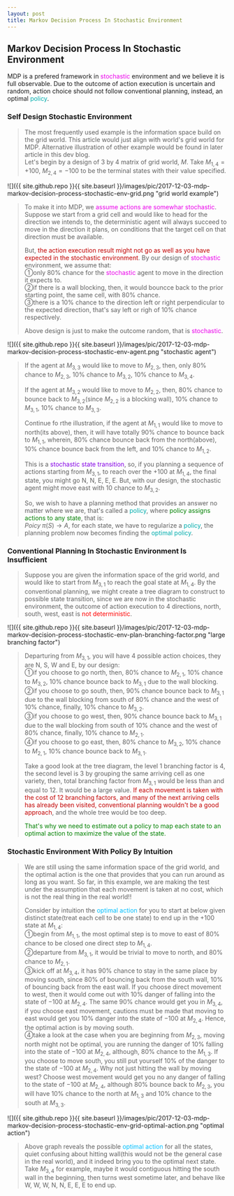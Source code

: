 ```yaml
---
layout: post
title: Markov Decision Process In Stochastic Environment
---
```


## Markov Decision Process In Stochastic Environment
<p class="message">
MDP is a prefered framework in <font color="#EB00EB">stochastic</font> environment and we believe it is full observable.  Due to the outcome of action execution is uncertain and random, action choice should not follow conventional planning, instead, an optimal <font color="#00ADAD">policy</font>.
</p>

### Self Design Stochastic Environment
>The most frequently used example is the information space build on the grid world.  This article would just align with world's grid world for MDP.  Alternative illustration of other example would be found in later article in this dev blog.  
>Let's begin by a design of 3 by 4 matrix of grid world, $M$.  Take $M_{1,4}=+100$, $M_{2,4}=-100$ to be the terminal states with their value specified.  

![]({{ site.github.repo }}{{ site.baseurl }}/images/pic/2017-12-03-mdp-markov-decision-process-stochastic-env-grid.png "grid world example")

>To make it into MDP, we <font color="#EB00EB">assume actions are somewhar stochastic</font>.  Suppose we start from a grid cell and would like to head for the direction we intends to, the deterministic agent will always succeed to move in the direction it plans, on conditions that the target cell on that direction must be available.  
>
>But, <font color="#C20000">the action execution result might not go as well as you have expected in the stochastic environment</font>.  By our design of <font color="#EB00EB">stochastic</font> environment, we assume that:  
>&#10112;only $80\%$ chance for the <font color="#EB00EB">stochastic</font> agent to move in the direction it expects to.  
>&#10113;if there is a wall blocking, then, it would bouncce back to the prior starting point, the same cell,  with $80\%$ chance.  
>&#10114;there is a $10\%$ chance to the direction left or right perpendicular to the expected direction, that's say left or righ of $10\%$ chance respectively.  
>
>Above design is just to make the outcome random, that is <font color="#EB00EB">stochastic</font>.  

![]({{ site.github.repo }}{{ site.baseurl }}/images/pic/2017-12-03-mdp-markov-decision-process-stochastic-env-agent.png "stochastic agent")

>If the agent at $M_{3,3}$ would like to move to $M_{2,3}$, then, only $80\%$ chance to $M_{2,3}$, $10\%$ chance to $M_{3,2}$, $10\%$ chance to $M_{3,4}$.  
>
>If the agent at $M_{3,2}$ would like to move to $M_{2,2}$, then, $80\%$ chance to bounce back to $M_{3,2}$(since $M_{2,2}$ is a blocking wall), $10\%$ chance to $M_{3,1}$, $10\%$ chance to $M_{3,3}$.  
>
>Continue fo rthe illustration, if the agent at $M_{1,1}$ would like to move to north(its above), then, it will have totally $90\%$ chance to bounce back to $M_{1,1}$, wherein, $80\%$ chance bounce back from the north(above), $10\%$ chance bounce back from the left, and $10\%$ chance to $M_{1,2}$.  
>
>This is a <font color="#8400E6">stochastic state transition</font>,  so, if you planning a sequence of actions starting from $M_{3,1}$, to reach over the $+100$ at $M_{1,4}$, the final state, you might go N, N, E, E, E.  But, with our design, the stochastic agent might move east with $10%$ chance to $M_{3,2}$.  
>
>So, we wish to have a planning method that provides an answer no matter where we are, that's called a <font color="#00ADAD">policy</font>, where <font color="green">policy assigns actions to any state</font>, that is:  
>$Poicy\;\pi(S)\rightarrow A$, for each state, we have to regularize a <font color="#00ADAD">policy</font>, the planning problem now becomes finding the <font color="#00ADAD">optimal policy</font>.  

### Conventional Planning In Stochastic Environment Is Insufficient
>Suppose you are given the information space of the grid world, and would like to start from $M_{3,1}$ to reach the goal state at $M_{1,4}$.  By the conventional planning, we might create a tree diagram to construct to possible state transition, since we are now in the stochastic environment, the outcome of action execution to 4 directions, north, south, west, east is <font color="red">not deterministic</font>.  

![]({{ site.github.repo }}{{ site.baseurl }}/images/pic/2017-12-03-mdp-markov-decision-process-stochastic-env-plan-branching-factor.png "large branching factor")

>Departuring from $M_{3,1}$, you will have 4 possible action choices, they are N, S, W and E, by our design:  
>&#10112;if you choose to go north, then, $80\%$ chance to $M_{2,1}$, $10\%$ chance to $M_{3,2}$, $10\%$ chance bounce back to $M_{3,1}$ due to the wall blocking.  
>&#10113;if you choose to go south, then, $90\%$ chance bounce back to $M_{3,1}$ due to the wall blocking from south of $80\%$ chance and the west of $10\%$ chance, finally, $10\%$ chance to $M_{3,2}$.  
>&#10114;if you choose to go west, then, $90\%$ chance bounce back to $M_{3,1}$ due to the wall blocking from south of $10\%$ chance and the west of $80\%$ chance, finally, $10\%$ chance to $M_{2,1}$.  
>&#10115;if you choose to go east, then, $80\%$ chance to $M_{3,2}$, $10\%$ chance to $M_{2,1}$, $10\%$ chance bounce back to $M_{3,1}$.  
>
>Take a good look at the tree diagram, the level 1 branching factor is 4,  the second level is 3 by grouping the same arriving cell as one variety, then, total branching factor from $M_{3,1}$ would be less than and equal to 12.  It would be a large value.  <font color="#C20000">If each movement is taken with the cost of 12 branching factors, and many of the next arriving cells has already been visited, conventional planning wouldn't be a good approach</font>, and the whole tree would be too deep.  
>
><font color="green">That's why we need to estimate out a policy to map each state to an optimal action to maximize the value of the state.</font>  

### Stochastic Environment With Policy By Intuition
>We are still using the same information space of the grid world, and the optimal action is the one that provides that you can run around as long as you want.  So far, in this example, we are making the test under the assumption that each movement is taken at no cost, which is not the real thing in the real world!!  
>
>Consider by intuition the <font color="DeepSkyBlue">optimal action</font> for you to start at below given distinct state(treat each cell to be one state) to end up in the $+100$ state at $M_{1,4}$:  
>&#10112;begin from $M_{1,1}$, the most optimal step is to move to east of $80\%$ chance to be closed one direct step to $M_{1,4}$.  
>&#10113;departure from $M_{3,1}$, it would be trivial to move to north, and $80\%$ chance to $M_{2,1}$.  
>&#10114;kick off at $M_{3,4}$, it has $90\%$ chance to stay in the same place by moving south, since $80\%$ of bouncing back from the south wall, $10\%$ of bouncing back from the east wall.  If you choose direct movement to west, then it would come out with $10\%$ danger of falling into the state of $-100$ at $M_{2,4}$.  The same $90\%$ chance would get you in $M_{3,4}$, if you choose east movement, cautions must be made that moving to east would get you $10\%$ danger into the state of $-100$ at $M_{2,4}$.  Hence, the optimal action is by moving south.  
>&#10115;take a look at the case when you are beginning from $M_{2,3}$, moving north might not be optimal, you are running the danger of $10\%$ falling into the state of $-100$ at $M_{2,4}$, although, $80\%$ chance to the $M_{1,3}$.  If you choose to move south, you still put yourself $10\%$ of the danger to the state of $-100$ at $M_{2,4}$.  Why not just hitting the wall by moving west?  Choose west movement would get you no any danger of falling to the state of $-100$ at $M_{2,4}$, although $80\%$ bounce back to $M_{2,3}$, you will have $10\%$ chance to the north at $M_{1,3}$ and $10\%$ chance to the south at $M_{3,3}$.  

![]({{ site.github.repo }}{{ site.baseurl }}/images/pic/2017-12-03-mdp-markov-decision-process-stochastic-env-grid-optimal-action.png "optimal action")

>Above graph reveals the possible <font color="DeepSkyBlue">optimal action</font> for all the states, quiet confusing about hitting wall(this would not be the general case in the real world), and it indeed bring you to the optimal next state.  Take $M_{3,4}$ for example, maybe it would contiguous hitting the south wall in the beginning, then turns west sometime later, and behave like W, W, W, N, N, E, E, E to end up.  

<!-- Notes -->
<!-- <font color="#00ADAD">policy</font> -->
<!-- <font color="#6100A8">full observable</font> -->
<!-- <font color="#FFAC12">partial observable</font> -->
<!-- <font color="#EB00EB">stochastic</font> -->
<!-- <font color="#8400E6">state transition</font> -->
<!-- <font color="DeepSkyBlue">optimal action</font> -->
<!-- <font color="#C20000">positive conclusion, finding</font> -->
<!-- <font color="green">negative conclusion, finding</font> -->